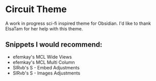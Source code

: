 # Circuit Theme
A work in progress sci-fi inspired theme for Obsidian.
I'd like to thank ElsaTam for her help with this theme.
## Snippets I would recommend:
- efemkay's MCL Wide Views
- efemkay's MCL Multi Column
- SlRvb's S - Embed Adjustments
- SlRvb's S - Images Adjustments
